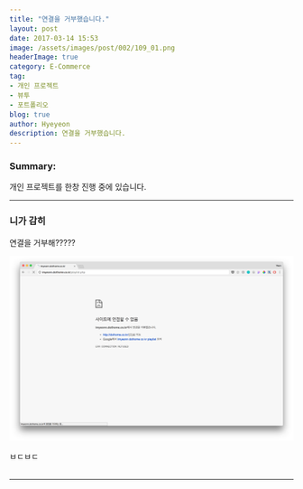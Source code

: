 ```yaml
---
title: "연결을 거부했습니다."
layout: post
date: 2017-03-14 15:53
image: /assets/images/post/002/109_01.png
headerImage: true
category: E-Commerce
tag:
- 개인 프로젝트
- 뷰투
- 포트폴리오
blog: true
author: Hyeyeon
description: 연결을 거부했습니다.
---
```


### Summary:

개인 프로젝트를 한창 진행 중에 있습니다.

---


### 니가 감히

연결을 거부해?????

![pic1](/assets/images/post/002/109_01.png)
<figcaption class="caption">ㅂㄷㅂㄷ</figcaption>

<br>

---

